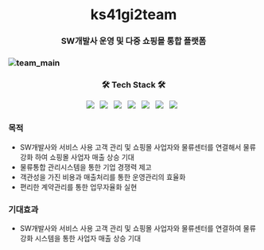 <h1 align="center">ks41gi2team </h1>
<h3 align="center"> SW개발사 운영 및 다중 쇼핑몰 통합 플랫폼<h3>

![team_main](https://user-images.githubusercontent.com/96753954/153699222-61b643af-5eaa-4909-81bf-76ee2c3f9802.png)

<h3 align="center"><b>🛠 Tech Stack 🛠</b></h3>
<p align="center">
<img src="https://img.shields.io/badge/HTML5-E34F26?style=flat-square&logo=HTML5&logoColor=white"/></a> &nbsp
<img src="https://img.shields.io/badge/CSS3-1572B6?style=flat-square&logo=CSS3&logoColor=white"/></a> &nbsp
<img src="https://img.shields.io/badge/JavaScript-F7DF1E?style=flat-square&logo=JavaScript&logoColor=white"/></a> &nbsp
<img src="https://img.shields.io/badge/jQuery-0769AD?style=flat-square&logo=jQuery&logoColor=white"/></a> &nbsp
<img src="https://img.shields.io/badge/Java-007396?style=flat-square&logo=Java&logoColor=white"/></a> &nbsp 
<img src="https://img.shields.io/badge/Spring boot-6DB33F?style=flat-square&logo=Spring&logoColor=white"/></a> &nbsp 
<img src="https://img.shields.io/badge/MySQL-4479A1?style=flat-square&logo=MySQL&logoColor=white"/></a> &nbsp 

### 목적
- SW개발사와 서비스 사용 고객 관리 및 쇼핑몰 사업자와 물류센터를 연결해서 물류강화 하여 쇼핑몰 사업자 매출 상승 기대
- 물류통합 관리시스템을 통한 기업 경쟁력 제고
- 객관성을 가진 비용과 매출처리를 통한 운영관리의 효율화
- 편리한 계약관리를 통한 업무자율화 실현

### 기대효과
- SW개발사와 서비스 사용 고객 관리 및 쇼핑몰 사업자와 물류센터를 연결하여 물류 강화 시스템을 통한 사업자 매출 상승 기대



